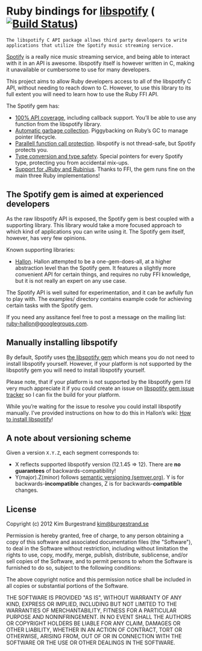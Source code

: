 Ruby bindings for [libspotify][] ([![Build Status](https://secure.travis-ci.org/Burgestrand/spotify.png?branch=master)](http://travis-ci.org/Burgestrand/spotify))
================================

    The libspotify C API package allows third party developers to write
    applications that utilize the Spotify music streaming service.

[Spotify][] is a really nice music streaming service, and being able to interact
with it in an API is awesome. libspotify itself is however written in C, making
it unavailable or cumbersome to use for many developers.

This project aims to allow Ruby developers access to all of the libspotify C API,
without needing to reach down to C. However, to use this library to its full extent
you will need to learn how to use the Ruby FFI API.

The Spotify gem has:

- [100% API coverage][], including callback support. You’ll be able to use any function from the libspotify library.
- [Automatic garbage collection][]. Piggybacking on Ruby’s GC to manage pointer lifecycle.
- [Parallell function call protection][]. libspotify is not thread-safe, but Spotify protects you.
- [Type conversion and type safety][]. Special pointers for every Spotify type, protecting you from accidental mix-ups.
- [Support for JRuby and Rubinius][]. Thanks to FFI, the gem runs fine on the main three Ruby implementations!

[100% API coverage]: http://rdoc.info/github/Burgestrand/spotify/master/Spotify/API
[Automatic garbage collection]: http://rdoc.info/github/Burgestrand/spotify/master/Spotify/ManagedPointer
[Parallell function call protection]: http://rdoc.info/github/Burgestrand/spotify/master/Spotify#method_missing-class_method
[Type conversion and type safety]: http://rdoc.info/github/Burgestrand/spotify/master/Spotify/ManagedPointer
[Support for JRuby and Rubinius]: https://github.com/Burgestrand/spotify/blob/master/.travis.yml

The Spotify gem is aimed at experienced developers
--------------------------------------------------
As the raw libspotify API is exposed, the Spotify gem is best coupled with a supporting
library. This library would take a more focused approach to which kind of applications
you can write using it. The Spotify gem itself, however, has very few opinions.

Known supporting libraries:

- [Hallon](https://github.com/Burgestrand/Hallon). Hallon attempted to be a one-gem-does-all,
  at a higher abstraction level than the Spotify gem. It features a slightly more convenient
  API for certain things, and requires no ruby FFI knowledge, but it is not really an expert
  on any use case.

The Spotify API is well suited for experimentation, and it can be awfully fun to play with.
The examples/ directory contains example code for achieving certain tasks with the Spotify gem.

If you need any assitance feel free to post a message on the mailing list: [ruby-hallon@googlegroups.com][].

Manually installing libspotify
------------------------------
By default, Spotify uses [the libspotify gem](https://rubygems.org/gems/libspotify) which means you do
not need to install libspotify yourself. However, if your platform is not supported by the libspotify
gem you will need to install libspotify yourself.

Please note, that if your platform is not supported by the libspotify gem I’d very much appreciate it
if you could create an issue on [libspotify gem issue tracker](https://github.com/Burgestrand/libspotify/issues)
so I can fix the build for your platform.

While you’re waiting for the issue to resolve you could install libspotify manually. I’ve provided
instructions on how to do this in Hallon’s wiki: [How to install libspotify](https://github.com/Burgestrand/Hallon/wiki/How-to-install-libspotify)!

A note about versioning scheme
------------------------------
Given a version `X.Y.Z`, each segment corresponds to:

- X reflects supported libspotify version (12.1.45 => 12). There are __no guarantees__ of backwards-compatibility!
- Y(major).Z(minor) follows [semantic versioning (semver.org)][]. Y is for backwards-**incompatible** changes, Z is for backwards-**compatible** changes.

License
-------
Copyright (c) 2012 Kim Burgestrand <kim@burgestrand.se>

Permission is hereby granted, free of charge, to any person obtaining a copy
of this software and associated documentation files (the "Software"), to deal
in the Software without restriction, including without limitation the rights
to use, copy, modify, merge, publish, distribute, sublicense, and/or sell
copies of the Software, and to permit persons to whom the Software is
furnished to do so, subject to the following conditions:

The above copyright notice and this permission notice shall be included in
all copies or substantial portions of the Software.

THE SOFTWARE IS PROVIDED "AS IS", WITHOUT WARRANTY OF ANY KIND, EXPRESS OR
IMPLIED, INCLUDING BUT NOT LIMITED TO THE WARRANTIES OF MERCHANTABILITY,
FITNESS FOR A PARTICULAR PURPOSE AND NONINFRINGEMENT. IN NO EVENT SHALL THE
AUTHORS OR COPYRIGHT HOLDERS BE LIABLE FOR ANY CLAIM, DAMAGES OR OTHER
LIABILITY, WHETHER IN AN ACTION OF CONTRACT, TORT OR OTHERWISE, ARISING FROM,
OUT OF OR IN CONNECTION WITH THE SOFTWARE OR THE USE OR OTHER DEALINGS IN
THE SOFTWARE.

[semantic versioning (semver.org)]: http://semver.org/
[ruby-hallon@googlegroups.com]: mailto:ruby-hallon@googlegroups.com
[libspotify]: http://developer.spotify.com/en/libspotify/overview/
[Spotify]: https://www.spotify.com/
[Hallon]: https://github.com/Burgestrand/Hallon
